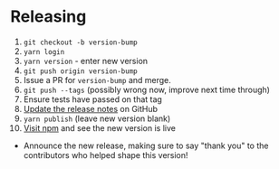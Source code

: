 # Releasing

1. `git checkout -b version-bump`
1. `yarn login`
1. `yarn version` - enter new version
1. `git push origin version-bump`
1. Issue a PR for `version-bump` and merge.
1. `git push --tags` (possibly wrong now, improve next time through)
1. Ensure tests have passed on that tag
1. [Update the release notes](https://github.com/percy/percy-js/releases) on GitHub
1. `yarn publish` (leave new version blank)
1. [Visit npm](https://www.npmjs.com/package/percy-client) and see the new version is live

* Announce the new release,
   making sure to say "thank you" to the contributors
   who helped shape this version!
